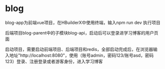 # blog

blog-app为前端vue项目，在HBuilderX中使用终端，输入npm run dev 执行项目

后端项目blog-parent中的子模块blog-api，启动后可以登录进学习博客的用户页面

启动项目，需要启动前端项目、后端项目和redis，全部启动完成后，在浏览器输入地址"http://localhost:8080"，使用（账号admin，密码123/账号asd，密码123）登录、注册登录或者游客身份，进入学习博客
